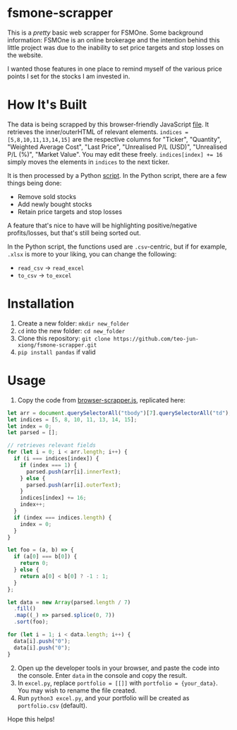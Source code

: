 # fsmone-scrapper

This is a _pretty_ basic web scrapper for FSMOne. Some background information: FSMOne is an online brokerage and the intention behind this little project was due to the inability to set price targets and stop losses on the website. 

I wanted those features in one place to remind myself of the various price points I set for the stocks I am invested in. 

# How It's Built
The data is being scrapped by this browser-friendly JavaScript [file](browser-scrapper.js). It retrieves the inner/outerHTML of relevant elements. `indices = [5,8,10,11,13,14,15]` are the respective columns for "Ticker", "Quantity", "Weighted Average Cost", "Last Price", "Unrealised P/L (USD)", "Unrealised P/L (%)", "Market Value". You may edit these freely. `indices[index] += 16` simply moves the elements in `indices` to the next ticker. 

It is then processed by a Python [script](excel.py). In the Python script, there are a few things being done:
* Remove sold stocks
* Add newly bought stocks
* Retain price targets and stop losses

A feature that's nice to have will be highlighting positive/negative profits/losses, but that's still being sorted out. 

In the Python script, the functions used are `.csv`-centric, but if for example, `.xlsx` is more to your liking, you can change the following:
* `read_csv` → `read_excel`
* `to_csv` → `to_excel`

# Installation
1. Create a new folder: `mkdir new_folder`
2. `cd` into the new folder: `cd new_folder`
3. Clone this repository: `git clone https://github.com/teo-jun-xiong/fsmone-scrapper.git`
4. `pip install pandas` if valid

# Usage
1. Copy the code from [browser-scrapper.js](browser-scrapper.js), replicated here:
```javascript
let arr = document.querySelectorAll("tbody")[7].querySelectorAll("td");
let indices = [5, 8, 10, 11, 13, 14, 15];
let index = 0;
let parsed = [];

// retrieves relevant fields
for (let i = 0; i < arr.length; i++) {
  if (i === indices[index]) {
    if (index === 1) {
      parsed.push(arr[i].innerText);
    } else {
      parsed.push(arr[i].outerText);
    }
    indices[index] += 16;
    index++;
  }
  if (index === indices.length) {
    index = 0;
  }
}

let foo = (a, b) => {
  if (a[0] === b[0]) {
    return 0;
  } else {
    return a[0] < b[0] ? -1 : 1;
  }
};

let data = new Array(parsed.length / 7)
  .fill()
  .map((_) => parsed.splice(0, 7))
  .sort(foo);

for (let i = 1; i < data.length; i++) {
  data[i].push("0");
  data[i].push("0");
}
```
2. Open up the developer tools in your browser, and paste the code into the console. Enter `data` in the console and copy the result.
3. In `excel.py`, replace `portfolio = [[]]` with `portfolio = {your_data}`. You may wish to rename the file created.
4. Run `python3 excel.py`, and your portfolio will be created as `portfolio.csv` (default).

Hope this helps! 
